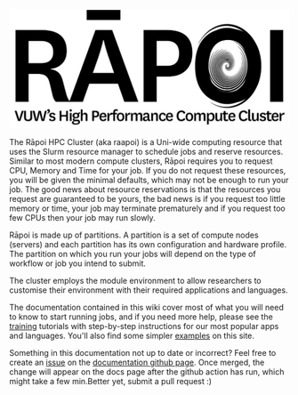 ![Rapoi_logo](img/Raapoi_logo.png)

The Rāpoi HPC Cluster (aka raapoi) is a Uni-wide computing
resource that uses the Slurm resource manager to schedule jobs and reserve
resources.  Similar to most modern compute clusters, Rāpoi requires you to
request CPU, Memory and Time for your job.  If you do not request these
resources, you will be given the minimal defaults, which may not be enough to
run your job.  The good news about resource reservations is that the resources
you request are guaranteed to be yours, the bad news is if you request too
little memory or time, your job may terminate prematurely and if you request too
few CPUs then your job may run slowly.

Rāpoi is made up of partitions.  A partition is a set of compute nodes
(servers) and each partition has its own configuration and hardware profile.
The partition on which you run your jobs will depend on the type of workflow or
job you intend to submit.

The cluster employs the module environment to allow researchers to customise
their environment with their required applications and languages.  

The documentation contained in this wiki cover most of what you will need to
know to start running jobs, and if you need more help, please see the [training](training.md)
tutorials with step-by-step instructions for our most popular apps and
languages. You'll also find some simpler [examples](examples.md) on this site.

Something in this documentation not up to date or incorrect?  Feel free to create an [issue](https://github.com/vuw-research-computing/raapoi-docs/issues) on the [documentation github page](https://github.com/vuw-research-computing/raapoi-docs).  Once merged, the change will appear on the docs page after the github action has run, which might take a few min.Better yet, submit a pull request :)
